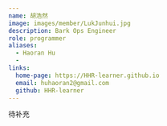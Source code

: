 ```yaml
---
name: 胡浩然
image: images/member/LukJunhui.jpg
description: Bark Ops Engineer
role: programmer
aliases:
  - Haoran Hu
  - 
links:
  home-page: https://HHR-learner.github.io
  email: huhaoran2@gmail.com
  github: HHR-learner
---
```


待补充
